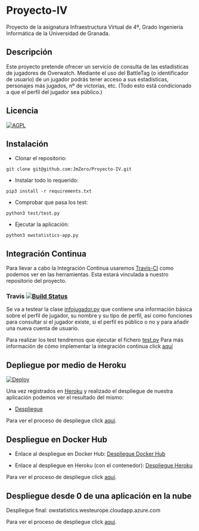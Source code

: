 # Proyecto-IV
Proyecto de la asignatura Infraestructura Virtual de 4º, Grado Ingeniería Informática de la Universidad de Granada.

## Descripción
Este proyecto pretende ofrecer un servicio de consulta de las estadísticas de jugadores de Overwatch.
Mediante el uso del BattleTag (o identificador de usuario) de un jugador podrás tener acceso a sus estadísticas, personajes más jugados, nº de victorias, etc. (Todo esto está condicionado a que el perfil del jugador sea público.)

## Licencia
[![AGPL](https://camo.githubusercontent.com/cb1d26ec555a33e9f09fe279b5edc49996a3bb3b/68747470733a2f2f696d672e736869656c64732e696f2f62616467652f4c6963656e73652d4147504c25323076332d626c75652e737667)](https://www.gnu.org/licenses/agpl.html)

## Instalación
- Clonar el repositorio:
```
git clone git@github.com:JmZero/Proyecto-IV.git
```

- Instalar todo lo requerido:
```
pip3 install -r requirements.txt
```

- Comprobar que pasa los test:
```
python3 test/test.py
```
- Ejecutar la aplicación:
```
python3 owstatistics-app.py
```
## Integración Continua
Para llevar a cabo la Integración Continua usaremos [Travis-CI](https://travis-ci.com/) como podemos ver en las herramientas. Esta estará vinculada a nuestro repositorio del proyecto.

### Travis [![Build Status](https://travis-ci.org/JmZero/Proyecto-IV.svg?branch=master)](https://travis-ci.org/JmZero/Proyecto-IV)

Se va a testear la clase [infojugador.py](https://github.com/JmZero/Proyecto-IV/blob/master/src/infojugador.py) que contiene una información básica sobre el perfil de jugador, su nombre y su tipo de perfil, así como funciones para consultar si el jugador existe, si el perfil es público o no y para añadir una nueva cuenta de usuario.

Para realizar los test tendremos que ejecutar el fichero [test.py](https://github.com/JmZero/Proyecto-IV/blob/master/test/test.py)
Para más información de cómo implementar la integración continua click [aquí](https://github.com/JmZero/Proyecto-IV/blob/master/doc/InteracionContinua.md)

## Depliegue por medio de Heroku

[![Deploy](https://www.herokucdn.com/deploy/button.png)](https://heroku.com/deploy)

Una vez registrados en [Heroku](https://www.heroku.com/) y realizado el despliegue de nuestra aplicación podemos ver el resultado del mismo:
- [Despliegue](https://owstatistics-app.herokuapp.com/)

Para ver el proceso de despliegue click [aquí](https://github.com/JmZero/Proyecto-IV/blob/master/doc/DespliegueHeroku.md).

## Despliegue en Docker Hub

- Enlace al despliegue en Docker Hub: [Despliegue Docker Hub](https://hub.docker.com/r/jmzerox/proyecto-iv/)

- Enlace al despliegue en Heroku (con el contenedor): [Despliegue Heroku](https://owstatistics.herokuapp.com/)

Para ver el proceso de despliegue click [aquí](https://github.com/JmZero/Proyecto-IV/blob/master/doc/DespliegueDockerHub.md).

## Despliegue desde 0 de una aplicación en la nube
Despliegue final: owstatistics.westeurope.cloudapp.azure.com

Para ver el proceso de despliegue click [aquí](https://github.com/JmZero/Proyecto-IV/blob/master/doc/DespliegueFinal.md).
